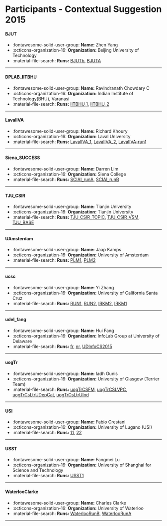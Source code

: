 # Participants - Contextual Suggestion 2015 

#### BJUT
 - :fontawesome-solid-user-group: **Name:** Zhen Yang
 - :octicons-organization-16: **Organization:** Beijing University of Technology
 - :material-file-search: **Runs:** [BJUTb](./runs.md#bjutb), [BJUTA](./runs.md#bjuta) 

---
#### DPLAB_IITBHU
 - :fontawesome-solid-user-group: **Name:** Ravindranath Chowdary C
 - :octicons-organization-16: **Organization:** Indian Institute of Technology(BHU), Varanasi
 - :material-file-search: **Runs:** [IITBHU_1](./runs.md#iitbhu_1), [IITBHU_2](./runs.md#iitbhu_2) 

---
#### LavalIVA
 - :fontawesome-solid-user-group: **Name:** Richard Khoury
 - :octicons-organization-16: **Organization:** Laval University
 - :material-file-search: **Runs:** [LavalIVA_1](./runs.md#lavaliva_1), [LavalIVA_2](./runs.md#lavaliva_2), [LavalIVA-run1](./runs.md#lavaliva-run1) 

---
#### Siena_SUCCESS
 - :fontawesome-solid-user-group: **Name:** Darren Lim
 - :octicons-organization-16: **Organization:** Siena College
 - :material-file-search: **Runs:** [SCIAI_runA](./runs.md#sciai_runa), [SCIAI_runB](./runs.md#sciai_runb) 

---
#### TJU_CSIR
 - :fontawesome-solid-user-group: **Name:** Tianjin University
 - :octicons-organization-16: **Organization:** Tianjin University
 - :material-file-search: **Runs:** [TJU_CSIR_TOPIC](./runs.md#tju_csir_topic), [TJU_CSIR_VSM](./runs.md#tju_csir_vsm), [TJU_BASE](./runs.md#tju_base) 

---
#### UAmsterdam
 - :fontawesome-solid-user-group: **Name:** Jaap Kamps
 - :octicons-organization-16: **Organization:** University of Amsterdam
 - :material-file-search: **Runs:** [PLM1](./runs.md#plm1), [PLM2](./runs.md#plm2) 

---
#### ucsc
 - :fontawesome-solid-user-group: **Name:** Yi Zhang
 - :octicons-organization-16: **Organization:** University of California Santa Cruz
 - :material-file-search: **Runs:** [RUN1](./runs.md#run1), [RUN2](./runs.md#run2), [IRKM2](./runs.md#irkm2), [IRKM1](./runs.md#irkm1) 

---
#### udel_fang
 - :fontawesome-solid-user-group: **Name:** Hui Fang
 - :octicons-organization-16: **Organization:** InfoLab Group at University of Delaware
 - :material-file-search: **Runs:** [fr](./runs.md#fr), [nr](./runs.md#nr), [UDInfoCS2015](./runs.md#udinfocs2015) 

---
#### uogTr
 - :fontawesome-solid-user-group: **Name:** Iadh Ounis
 - :octicons-organization-16: **Organization:** University of Glasgow (Terrier Team)
 - :material-file-search: **Runs:** [uogTrCSFM](./runs.md#uogtrcsfm), [uogTrCSLVPC](./runs.md#uogtrcslvpc), [uogTrCsLtrUDepCat](./runs.md#uogtrcsltrudepcat), [uogTrCsLtrUInd](./runs.md#uogtrcsltruind) 

---
#### USI
 - :fontawesome-solid-user-group: **Name:** Fabio Crestani
 - :octicons-organization-16: **Organization:** University of Lugano (USI)
 - :material-file-search: **Runs:** [11](./runs.md#11), [22](./runs.md#22) 

---
#### USST
 - :fontawesome-solid-user-group: **Name:** Fangmei Lu
 - :octicons-organization-16: **Organization:** University of Shanghai for Science and Technology
 - :material-file-search: **Runs:** [USST1](./runs.md#usst1) 

---
#### WaterlooClarke
 - :fontawesome-solid-user-group: **Name:** Charles Clarke
 - :octicons-organization-16: **Organization:** University of Waterloo
 - :material-file-search: **Runs:** [WaterlooRunB](./runs.md#waterloorunb), [WaterlooRunA](./runs.md#waterlooruna) 

---
